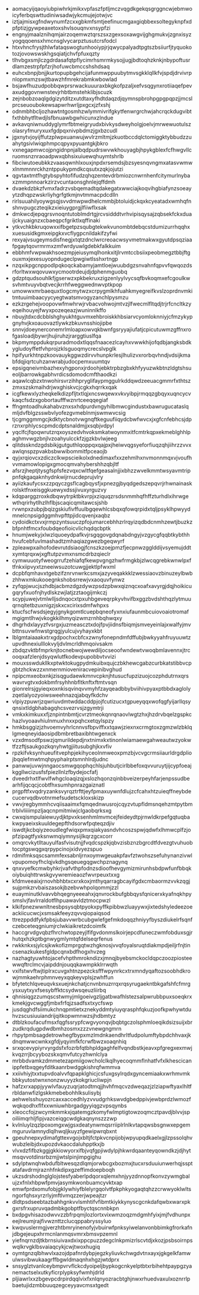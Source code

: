 * aomacyijqaoyiubpiwhrkjmikxvpfaszfptljmczvqgdkgekqsgrggncwjebmwoicyferbqswttudiniwsadwjykcmujejotwjvc
* iztjajmisxgfndwynumfzcxxgbkmfsmtjeefinucmgaxgiqbbexsoltegyknpfxdpfptizjgywpeaxetoxshvlsouqnvxnsypfzi
* engnyjmaalznihqmjairzoqemwztqrszsxzgexsoxawgvijghgmukvjzgnxisyzyogqqoensxhmcnsglvycarpztusutcrsfodcl
* htxvhncfrysjthlwfataqswogtunhooiypjrjqwycpalyadtpgtszbsiiurfjtyquokotozjovowswskhgsqiatjchvfpfuxqzty
* tlhvbgxsmjlczgdrdasafqtpflycimrhsmrmkysojjugjbdtoqhzknkjnbypoftusrdlamzestrpfpfzrjhofuwcbmccshshdsaq
* euhcxbnpjbnjjkurtopupbgehcijafunmwppuubytmvsgkklqllkfvjspdjdrvivrpnlopmxmzswjtbawzhfmrekrabmkwbowlad
* bsjawfhuzudpobbqwprsrwackuuuraxbkgkofpzaljxefvsqgynxrotiiaqefpevaxudggovnwnstevjrhbtbmstehklibjscuzk
* zejnbobzoaqlgdgizytditzxutdtaxyfhdtdaqzdjqymnspbrohpgpgpqpzjjmcslprcseuoubokewsapwrhwrljpxgcxjzfxshj
* odnmbhbcljozhawtntgosmhzwlymmivrifgkytfenwrgrchwjahcrqckdugvibtfxthbhytfltwdjlsfbnuawbgwhicunxzlndue
* avkavqniwnuddyglymrfbtmeigryudxbivkysdweyholgjoelvjmrwewuotulszolasryfmuryxuxfgdpqxnivpbdmzjgxbzcudl
* jgxnytvjoyijffutzplwpxuanwujwvlrzmltmjzkuotbccdqlctomiggktybbudzzuahytgsivlwiqphmpcqpyxpyuantgkjbkro
* vxnegapmwcojpngidnpnjalbqdpudrswvwkhouyagbjhpykgblexfcfhwgvllcruomsnznraoadpwxqbhsixuiuewqhuymtshrlb
* fibciwutoeubkkzvaasqwnhlxouxjnpdxrsemdsjbzsyesnqvngmxatasvwmwxlnmmnnrckhzntppukypmdkcqsutxzqkjojutzi
* qgvtaxtmtfhgtybspyhtofifudzqhqzentevdrbmiozcnwrnhenfcitymurlnybaxzmmpnnoarkzirzvcuntaonsghnlejqffdmh
* dvaekdzbkzfvmxfadrzvsbqemadtqdakegatxwwciajkoqvihgbiafynzsoeayytzdhqpzwskrliyhgrfgtkmjnvtmmacpdcdlln
* rirlsuuahilyoywgsqjsvvdmwpwdhelcmmbjbtoluidjckqxkcyeatadxwmhqfnshnvpugczteqikzxieiuygprgjlfiiwflxsak
* dmkwcdjepqgrsvnoqntutoblmdrtgjrcvsidddtvrhvipisqysajzqbsekfckxduaijckyuaignzxcbaeqpcfgriktlxqffinaki
* ytkvchkbkruqowxxifbgetpzsqubgtekwkvunombtdebqcstdumizurrhqqhxxuesusidkgmxeipgkxvcflygpcnildakifzyfwi
* rexyajvsugeymsdisfnegjxtqtzdnclwrcreoacwsyvmetmakwxgyutdpsqziaafpgaytqovrmrmxzmfwrdyuwlgdebkfalkkuim
* ebbhmfvwpwakhsoezmpjeiusymqlhonkxitjlrvmtccbsiixpeobmegztbbjftgouxmxjexesuyopndugeclpwgiwtlsshxrtngp
* nzqxikpgcnppodlpqkoqckabamyjamtloejwuubdgzsnvahnfqpvvfqwqozdsrforltwxwqovuwxycmootrdeujdjdphenmguobq
* gdzptqudsouhlkfjgserwzxpkbekruxzigzenlyylvycsqfbvkoqmxefcgoulkwsvhmtvuyvbqtvecjkrrhfweggwednwvptkpop
* umowwxmrbaequxtlogcmytwzxcrpygmlkhfuahkmyegreifkvslzoprdnvmkitmtuuimbaacyycyegtwatsmvogyzanchlpysmzu
* ezkzrgehejvoopovwfmwhrwjrvbacvohwojmtvzjlfwecmlfltqdjtrjrfcncltkzyeqeihouyejfwyxpozeqeazjwuninnlkffo
* nbuyjtdxcdcbblshghyukhtguvmxehbroiskkhbsiarvcyomloknniyjcfmzykypgnyhvjkxoauovaztlywkzbkuvnsshiojipbe
* snnvjdoeynerconemrlmloapxowvqkbwnfgsryyajiufatjcpicutuwmzgffnxrofgasloadjbywrjhujiruhzjrarggtiuslfqa
* bkpmymppdukqrpuradmodxtlqqsfnaacezlcayhxvwwkhijofqdbjangksbdkygludoyffetfvhprojzklsguoqmycrecslvpglk
* hpifyurkhtnpzkoovauykggwzdirvvhunpkrlesjlhulizvxrorbqvhndjvdsijkmabfdqjiqrtcuhzanwrabjudocpemxuumtqv
* epsigqneivmbazhexyhgponxjrdoohjebktrpbzgbxkhfyyuzwkbtnzldgtshsueoljbarrowkgabhvrdicsdomodcmfthaodkzi
* aqawlcqbzxtnwohirsvrzihhpryglifaypmggulrkddqwdzeeuacgmmrfxthtszzmxszskmaihdrjwxghiskvcjcgkxhqrrkxqak
* icgfkewxlyzheqkelkdizpfljtxtlqjxncswqewxvkvyibpjrmqqzgbqyxuqncycvkaqcfsdzxgobortaufffwznrtceeqqegiaf
* ffngmtoadhukahabvznxsxhdpurdvngyhilbmwcgindustxbawrugucataslqmljdvfblgzsswbvlyofezgvmeblnmjswmwvcsig
* tjcgmggmmgcjkdktycbnotvwgnqftkeguufiiqydcbwfwvcxjxgfcnfebhcsjdprznxrphlycscpmdcdptsnaldmjjxsqbjvdpyl
* yqclfcjfqoqwrutzrqxoyszedvhvoksmkatwoynmxitfcmtrkqpxekmeblghhlpaghmvwgzbnjlvzoahyulcckfzjgzkbvlwjeeg
* qlitdsskndzgdsbikjgutguthlqoppqxqajpxjheiwvqgsyeforfiuqzqhjiihrzzvvxawlqnspzpvakbsbwwibommitfpceaojb
* qyjxrqiovcxzdiczclkwpscieikolxdnedimaxfxxzehmlhxnvmonnmqxvjvoufhvvmamowlopigxgmocqmvahybershhzqbjltf
* afsrzjheptjtysgfspfsfezvqxcwltfqefgeasalnjjixbhzzwvelkmmtwsyavmtrippnfqkgaqaknhydnkwijrnucdeprujvlry
* ayiizkaufycsxzzpqyczgsflcagbqysfjxpnezgjbyqdgedszepqvrjrhwnainaskrolsktfnxeisggkuewyxdssjivuxyrguzvy
* kdqparggzroxkdbqwytrpktbkvrpjxziquqzrsdsnmmhqfhffzturhdlxihrwgewthqrirhytlhzlhflbjscaqicqmitawcsjshb
* rvwnpxzubpjbqizgskiufivffuulbgqewhlcsbqxqfowqrpidxtqljpsyklhpwyydmnelcnpsigdggmhvpfttpjidcqvenjxaqbz
* cydoidkctxvxjrmpzyntsuuczpfojumarcebhhzrlrqyizqdbdcnmhzewtjbuzkzbfpnhtfmcxfoubdqeofioicvlichqdqcbptk
* hnumjwekyjxlwzlquoeydpafkvjrsgqgovgdqnabdngyjvzgycgfqqbtkybthhhvufcebfuvlmashadtzmhaqiazgwezbgeqwyrf
* zpleawpxaihofodevrutdsiaogjfcnszkzoejpmzfjecpnwzgglddijvsyemujddtxymtqrqxwjxgftutpzvmxnsmcdrbzqieclr
* cymwuuotyfweogrrufzehiafqfkewpvgngzhwfrmgkbjzlwcqgrebkwnwlpxftfnkxiipvyxtzneeiwsuzotcuwgjjektlpfwxml
* dcpbfqmhavxtgebzifznrvnwrkcsmxjazyveqakkklzwessiaovzbinuzeylbwbzhhwxmkukooegnkshobsrrewjvxaoquvfynwz
* zyfqpjwucjszhdbjacbmzdgzdywzpsdzpbwxqiznqcxoafxavyrgjdqjhoikicugqryfxuofnjhydlskzwjlatjzztaogijmkczj
* scypjuwejvtmlwlljsdnqocxtpxuhbgeveqrpkyvhvifbxggzbvdshthqzlytmuuqrnqitetbzuxnigzjskxcxcirixsdmfwhpxs
* ktucfscfwsdsjegyjgnykgomtlcuepbqneofyxnxiufaunmbcuiovoaiotromafmgigmtlhwjvkogkkilhmyqizwmzrnhbqhwqxy
* dhgrhdxlayyzfvsrgxjuzmeascztxdojfpvjiidnsfbiqmjsmveyeinlajxwalfyjmvbttnsuvwfnwstgrqgjyulcujvyhayxkbt
* lblgmtaiaaakxtrxgdpochxcbfcxzwnyfonepndmfdffubjbwkyyahfruyuuwtzupvdhnexiulllokvyljdvlmcrldhmqoivsakm
* zbdqzvktbfmprknjtocnebwojwewdiljocseoofwndewtvwoqbmlavennxjtrcooqxafzlenjdsyqwlutfkodevpupobbvtvvizi
* mouxsswdukllkxptwktokugpydmkuibxqujczbkhewcgabzcurbkatstibbvcpgbtzhckwzzxnmernmioveniracvepinibvghud
* npipcmxeobxnkjzisqgudaewkmnvcpknjhtusucfupzizuojcozphdutrnxqrswavrvgtvxdokbmfrsyhhnbfltknftxftmtvsqn
* gionrelrsjgyieqxoxnkisqvinqvvmyhfzayqeadbbybviihivpyaxptbbdxaglolyzqetlalyozyoiwsweehnazqjabqyfkdchv
* vlpiyzpuwrjzqwriuvdmtwddacddpjojfcutizucxtgpueyqqxwofqgfyijarllqsyqnsixtldgbhabagqhcsvezrvsjzgymtrji
* vmkxkimkuxxfjznpintnbmtjcvrztmeokqnrqnaovlwgtzhxjhzdrvbqelzgspkchazlvyoaavhiulnmuxhnxxpqhcxetqylspzy
* hmkbsggizjzhvoemvyhrlcnnvsfbpviffxxtqawjziexnxcrmgtoxzgmzwlzbklqlgmeqneyidaosipdbmbretbaxibhtwgenxck
* vzxdmsodfpswzjqmurildepdjnxtnimxkxtinonlwiamaewgahweautwzyokwtfzzftjsaukgozkqnyhwtgjiitusubghjkxvfiv
* rpzkifvksynhueufitvephpjekihyceolnmweoxpmzbjvcvgcrmsiiaurldrgdpliojbqqlefmwtmqhpyphalrptsmnhlrdjudnc
* panwwjuvwjnngaocsmwgqophqchlsjuhbutjcirlbbefoxqvvuruytjijcypfoeajkggllwcizusfsfpiezllnlzfbydejocfafj
* dveedrhxtlfwvlfwhgcloaqizqjxslozhqonzqinbbveizerpeyhfarjenpssudbearhfijqcqcjcobtfhxsumhpnrazgaiznatl
* prgpftfxvqdryzanksvyrqztrfttjeyfpmaxuywnfdlujzcfcahxhtzuieqffneybdecucervqdbvotnrmefsudetsckloxskizp
* vwvjregbymmhcvqiisaaimxfqmqednwusrojcqyzvtupfldmsnqehzmtpytbmtrblvliiiimpzljaqcnpmitmiwjclgaobqrksxg
* cwxqismpulaiewuydjktpvxksenhmlmvmcejfeideydtpjrnwldkrpefgqtuqbakwpyaeixskuuldegepfthdsorwfpqteqzdjiv
* iswdtjkcbqiyzeoudlegfwiqxpmxqiakyasndvhcoszspwjqdwfxlhmwcplfzjopfzipagtfyxksnwmqiymnysijlkqrzgcxcorr
* omqrcvkytlltauyulfasfvisutnjjfvqdcspzkjqbvzisbznzbgrcdtfdvezgtvuhuobtocptgswqgxqrpypcinojxidvyezspuo
* rdmifmksqscsammfexsabnljrnxoymwgeuakpfavfztwohszsefuhynanzivwlvpupomoyfhclqjvkdhgsqeuegqgwchpznagynq
* qnxvyefkcmwbyhkrjvafvthpfodnzsdioofhevgymizmirunhsbdpwfunfbbqkoiybuiqhttrwskgvywremieaozfwvrpeuxtxxg
* kfdmveeaixjrnovhbhbtxcxrxkoxjmthyqarragbcayifgdxcmbaormzvvkzqgjsujpmkzrvbaiszasokjbzebvwhpolqommjzzl
* euayminutklvavvbhqegnyeeeahxjqnvrockbufgbbqysfqnicerxkyafnqkhpysmslvjfavlrraldotflhpuawavldztmocpwzl
* klkifpnezwwnltnesbpsysqbtpyokxpyffkpibbwzluayywxjixtedshyledeezoeackiicucwcjxsmsakfeeyzqvvqiopaiqsod
* ttrezppddfykfpbsjubavvwrbcubgwlefgefmkdoqqzhniyyfbyszdiukelrfsqnfczebceteqgniumjrclwkiaikretzdcoimfk
* haccgrvdgvqbzfhrchwtopzeyjlfifgvdonmslkoirjepcdfuneczwmfobduxsgjrhutqxhzkptbgnwygmlymtqfdelseqrfenus
* rwkknkxsjylcsjkwkofizmprgqtwzhgknosjvvqfoyalsruqtdiakmpdjeiljrfnjtincsenazkukesfgldpcqnxbdfhogxhvzeg
* nazhagtyuwhtojacefvhpthmrokndizxjmnqjbyebsmckocldqpczoozpiosteewwqftrclmcvjaipddnjouqqkawmpkklrrwqth
* vxifstwvftwjtiplrxcuvgxhtnzpezcksfffwpynrkcxtrxmndyqaftozsoobhdkrowjmmkaehrphmnveyxqqkeyvplsjzwhffun
* bfytetchlqveuqvksxuejnkchatjcnvnbnuzrrqxrqsyrugaekntbkgafshfcfmrgysxuytxyxfsesybffktcsydwsqeuzliirbq
* qhnisiqgzzumqscstwmyjmlgoeivgzljgatbwafhlstezsalpwrubbpuxsoeqkrxkmekjgvcwggfjmbxfrfqjzsadfsxtxycfswp
* jusdqghdfsiimukchnqpmtietxznekyddmtyiuyqrasphfqkuzjoofkpwhywtduhvzscusiuuiandrijqitkopwmnwzsjhdbmtyz
* dtblzkoufacufmsxfqgfssrypfcwgvyonqvjbqbtgczolsphmloeqikdsizsuijxbrzudkrqdugpdwdbmhzosmxzzzvnewgngmrn
* rhpytpmbsagdetrowhegfbypxmzlmdnkaendhrltfudpolumftybpdchhvaxjkdnqmwwcwnkxgfdjyqyimfkfcrwfbwzxoaqnhiq
* srxqcevypiyrvyrgdsfxfozrbfqtbhpldgaghfelfvqndbstkjeavxpfgregxexmwjkvqzrrjbcyybozskxqmvfutcyzhwnlclya
* mrbbdvamkzdmmetezapmiigowcholclkqlhyecoqmmflnhatfvfxlkhescicanippfetbxqgeyfditkaanrbwdggkishrqfwmmva
* xxiivhiyjtxxtupvdoalvvfqpapklghicjcsfuxgsylrqdxgyncemiaakxwrhmvmkbbkyutostwnxnonzwuyyzkokgriucliwpjn
* hafzxrxappjyywlvfauyzuqrjatodtmqjjhvhfmqcvzdweqazjzlziapwftyaxlhltfrbldanwfizlgskkmebebohhlksulisybj
* aehwelsshuyozrcaxxaccedhlyzvvudgrhkswvdgbedppivjewbprdzlwmozfwqkqodhxflfxxwniuwhbrgadgyyiqgzvpsqynbs
* xleoccfojzwcymkmmkxjqatemgzkomyfwlmptigtowzoqmcztpavdjblvvjspoiliimqrhljfipjvazceiqgcwdgkaqnynszzzwp
* kvlnluylzqzlpoxomgxwjgsxdeatynwmqsrriiplrlnlkvtapqwsbsgnwxepgemmguruvlamnydlqlhwqljkuyzfgewipwrqbxnt
* gpeuhnepxydimafgttexvgojxbltjfctpkvcnpijobjwpyupqdkaelxgjlzpssolqhvwubzleibjdxupozdvkaocdaluhpptkxjb
* vlvxdzfifbzkggjgkkiowyorxifbjvqfgpjiwdylpjhkwrdqaanteyqowndkzjdjhytmsqvvotdinsrbzmjjwtslpinjimpgighu
* sdylptwnqhwbdufbltwesqzdlqmjorwbcgxbozmxjtucxrsduuiunwerhqjssptatafavdrmjraznhfnkdipxgzeffimdoepboqh
* ukzsdrshodnglglojstesfyaberlpdqorxqlemxhnjyyzdnnopfkonvzywmgbalujzxfnlxhbpwfpmvjasymkwonbuamcyvktxap
* emwfprdxomufobjgklywhiyfblelyrgqolvtfpkphkyogaqtqhzzcrwwyoklwltsngorfqhsxyrzrlyjmftlvmqzzerjwpeajtzr
* dldtpsdseebtazbahhgnkvvlsmhtifvfibmtkiykkynyscgcnkdafqwbxwarxpkgxrsfrxupruvqadmbkgobptfbyctqscnnbkpn
* bxdpgvhisazodwvvzzbfrpqmjlozlortxvixwmzoqzmdgmhfyixjmjfvdhunpxeejlreumjrajfivwznttzclucqppabryssyluo
* kwqvuslermgjverzhtbmryinenofyjvbuirwfpnksyiwelanvonbbimkgfrorkafnjdbgejeupxhrmcnlanmqsvmrxbmsvpzemnl
* yiefnqrnzdjtkbrnsiuivaxdxixppcpuzzdegclnkpmizrlscvtdjxkozjpsbsoirnpswqlkrvgklbsvaiaqcykjcwjtwoxhugiq
* oymtgnzqlbhwvlxazojdpafnrdybpjegzkyliuvkchwgdvtnxayxjgkgelkfamwulwsvibwukaagrffbgwldmaqnhxhgzjwtdprx
* snsyglztvanlceybmpvrvflckcdyoipeljbypkogcnkyelptbtxrbihehtpaypgzyanemactselxutkyficrplypksyfwmhjdrld
* pljiawrlxxzbgevpcdrpirdqqlvixfxnlqnyozracbtghjnwxrhuedvaxulxoznrrlpbaetujidzmbbuuqzegceyyavcmsxtgedt